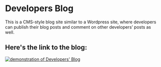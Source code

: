 # Developers Blog
This is a CMS-style blog site similar to a Wordpress site, where developers can publish their blog posts and comment on other developers’ posts as well. <br>
## Here's the link to the blog: 

[![demonstration of Developers' Blog](https://watch.screencastify.com/v/b07KL10qdrRrtjVwmp9k)](https://watch.screencastify.com/v/b07KL10qdrRrtjVwmp9k)
